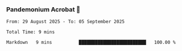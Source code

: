 ### Pandemonium Acrobat 🤸

<!--START_SECTION:waka-->

```all_time
From: 29 August 2025 - To: 05 September 2025

Total Time: 9 mins

Markdown   9 mins          █████████████████████████   100.00 %
```

<!--END_SECTION:waka-->
